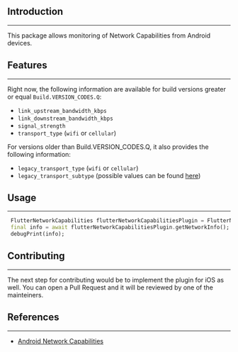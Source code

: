## Introduction
--------
This package allows monitoring of Network Capabilities from Android devices.

## Features
--------
Right now, the following information are available for build versions greater or equal `Build.VERSION_CODES.Q`:
- `link_upstream_bandwidth_kbps`
- `link_downstream_bandwidth_kbps`
- `signal_strength`
- `transport_type` (`wifi` or `cellular`)

For versions older than Build.VERSION_CODES.Q, it also provides the following information:
- `legacy_transport_type` (`wifi` or `cellular`)
- `legacy_transport_subtype` (possible values can be found [here](https://github.com/nubank/flutter-network-capabilities/blob/2db3c889499ac0e2ca14a56387292b513f7ce377/android/src/main/kotlin/com/example/flutter_network_capabilities/FlutterNetworkCapabilitiesPlugin.kt#L18-L49))

## Usage
--------
```dart
 FlutterNetworkCapabilities flutterNetworkCapabilitiesPlugin = FlutterNetworkCapabilities();
 final info = await flutterNetworkCapabilitiesPlugin.getNetworkInfo();
 debugPrint(info);
```

## Contributing
--------
The next step for contributing would be to implement the plugin for iOS as well. You can open a Pull Request and it will be reviewed by one of the mainteiners.

## References
--------
- [Android Network Capabilities](https://developer.android.com/reference/android/net/NetworkCapabilities)